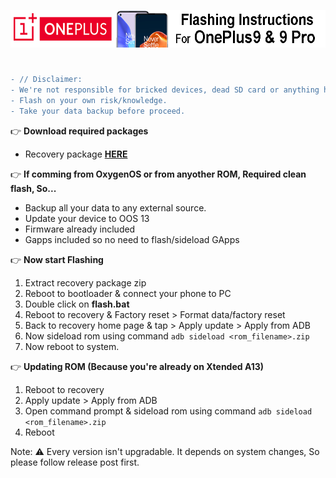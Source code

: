 <a href="#"><img src="assets/oneplus9.png" height="60" /></a> 
#

~~~diff
- // Disclaimer:
- We're not responsible for bricked devices, dead SD card or anything happens with your device.
- Flash on your own risk/knowledge.
- Take your data backup before proceed.
~~~

:point_right: **Download required packages**
- Recovery package [**HERE**](https://sourceforge.net/projects/my-builds/files/Project-Xtended/XT/)

:point_right: **If comming from OxygenOS or from anyother ROM, Required clean flash, So...**
- Backup all your data to any external source. 
- Update your device to OOS 13
- Firmware already included
- Gapps included so no need to flash/sideload GApps

:point_right: **Now start Flashing**
1. Extract recovery package zip
2. Reboot to bootloader & connect your phone to PC
3. Double click on __flash.bat__
4. Reboot to recovery & Factory reset > Format data/factory reset
5. Back to recovery home page & tap > Apply update > Apply from ADB
5. Now sideload rom using command ```adb sideload <rom_filename>.zip```
7. Now reboot to system.

:point_right: **Updating ROM (Because you're already on Xtended A13)**
1. Reboot to recovery
2. Apply update > Apply from ADB
3. Open command prompt & sideload rom using command ```adb sideload <rom_filename>.zip```
4. Reboot

Note: :warning: Every version isn't upgradable. It depends on system changes, So please follow release post first.

